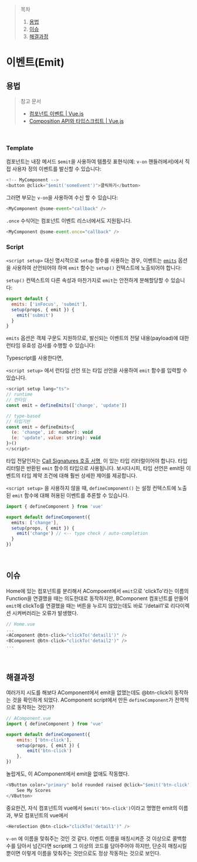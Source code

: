 > 목차
> 1. [용법](#용법)
> 2. [이슈](#이슈)
> 3. [해결과정](#해결과정)

# 이벤트(Emit)


## 용법

> 참고 문서
> - [컴포넌트 이벤트 | Vue.js](https://v3-docs.vuejs-korea.org/guide/components/events.html)
> - [Composition API와 타입스크립트 | Vue.js](https://v3-docs.vuejs-korea.org/guide/typescript/composition-api.html#typing-component-emits)



<br />

### Template
컴포넌트는 내장 메서드 `$emit`을 사용하여 템플릿 표현식(예: `v-on` 핸들러에서)에서 직접 사용자 정의 이벤트를 발신할 수 있습니다:

```js
<!-- MyComponent -->
<button @click="$emit('someEvent')">클릭하기</button>
```

그러면 부모는 `v-on`을 사용하여 수신 할 수 있습니다:


```js
<MyComponent @some-event="callback" />
```

`.once` 수식어는 컴포넌트 이벤트 리스너에서도 지원됩니다.


```js
<MyComponent @some-event.once="callback" />
```

### Script 

`<script setup>` 대신 명시적으로 `setup` 함수를 사용하는 경우, 이벤트는 [`emits`](https://v3-docs.vuejs-korea.org/api/options-state.html#emits) 옵션을 사용하여 선언되어야 하며 `emit` 함수는 `setup()` 컨텍스트에 노출되어야 합니다:

`setup()` 컨텍스트의 다른 속성과 마찬가지로 `emit`는 안전하게 분해할당할 수 있습니다:

```js
export default {
  emits: ['inFocus', 'submit'],
  setup(props, { emit }) {
    emit('submit')
  }
}
```

`emits` 옵션은 객체 구문도 지원하므로, 발신되는 이벤트의 전달 내용(payload)에 대한 런타임 유효성 검사를 수행할 수 있습니다:

Typescript를 사용한다면, 

`<script setup>` 에서 런타임 선언 또는 타입 선언을 사용하여 `emit` 함수를 입력할 수 있습니다.

```js
<script setup lang="ts">
// runtime
// 런타임
const emit = defineEmits(['change', 'update'])

// type-based
// 타입기반
const emit = defineEmits<{
  (e: 'change', id: number): void
  (e: 'update', value: string): void
}>()
</script>
```

타입 전달인자는 [Call Signatures 호출 서명 ](https://www.typescriptlang.org/docs/handbook/2/functions.html#call-signatures) 이 있는 타입 리터럴이어야 합니다. 타입 리터럴은 반환된 `emit` 함수의 타입으로 사용됩니다. 보시다시피, 타입 선언은 emit된 이벤트의 타입 제약 조건에 대해 훨씬 상세한 제어를 제공합니다.

`<script setup>` 을 사용하지 않을 때, `defineComponent()` 는 설정 컨텍스트에 노출된 `emit` 함수에 대해 허용된 이벤트를 추론할 수 있습니다.

``` ts
import { defineComponent } from 'vue'

export default defineComponent({
  emits: ['change'],
  setup(props, { emit }) {
    emit('change') // <-- type check / auto-completion
  }
})
```

<br />

## 이슈
Home에 있는 컴포넌트를 분리해서 ACompoent에서 `emit`으로 'clickTo'라는 이름의 Function을 연결했을 때는 의도한대로 동작하지만, BComponent 컴포넌트를 만들어 `emit`에 clickTo를 연결했을 때는 버튼을 누르지 않았는데도 바로 '/detail1'로 리다이렉션 시켜버러리는 오류가 발생했다.
```js
// Home.vue
...
<AComponent @btn-click="clickTo('detail1')" />
<BComponent @btn-click="clickTo('detail2')" />
...
```

<br />

## 해결과정

여러가지 시도를 해보다 AComponent에서 emit을 없앴는데도 @btn-click이 동작하는 것을 확인하게 되었다.
AComponent script에서 만든 `defineComponent`가 전역적으로 동작하는 것인가?

```js
// AComponent.vue
import { defineComponent } from 'vue'

export default defineComponent({
	emits: ['btn-click'],
	setup(props, { emit }) {
		emit('btn-click')
	},
})
```
놀랍게도, 이 AComponent에서 emit을 없애도 작동했다.

```js
<VButton color="primary" bold rounded raised @click="$emit('btn-click')">
	See My Scores
</VButton>
```
중요한건, 자식 컴포넌트의 vue에서 `$emit('btn-click')`이라고 명명한 emit의 이름과, 부모 컴포넌트의 vue에서 

```js
<HeroSection @btn-click="clickTo('detail1')" />
```
`v-on` 에 이름을 맞춰주는 것인 것 같다. 이벤트 이름을 매칭시켜준 것 이상으로 콜백함수를 담아서 넘긴다면 script에 그 이상의 코드를 담아주어야 하지만, 단순히 매칭시킬 뿐이면 이렇게 이름을 맞춰주는 것만으로도 정상 작동하는 것으로 보인다.
